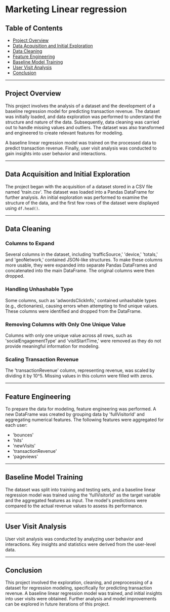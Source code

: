 # Marketing Linear regression

## Table of Contents
- [Project Overview](#project-overview)
- [Data Acquisition and Initial Exploration](#data-acquisition-and-initial-exploration)
- [Data Cleaning](#data-cleaning)
- [Feature Engineering](#feature-engineering)
- [Baseline Model Training](#baseline-model-training)
- [User Visit Analysis](#user-visit-analysis)
- [Conclusion](#conclusion)

---

## Project Overview

This project involves the analysis of a dataset and the development of a baseline regression model for predicting transaction revenue. The dataset was initially loaded, and data exploration was performed to understand the structure and nature of the data. Subsequently, data cleaning was carried out to handle missing values and outliers. The dataset was also transformed and engineered to create relevant features for modeling.

A baseline linear regression model was trained on the processed data to predict transaction revenue. Finally, user visit analysis was conducted to gain insights into user behavior and interactions.

---

## Data Acquisition and Initial Exploration

The project began with the acquisition of a dataset stored in a CSV file named 'train.csv'. The dataset was loaded into a Pandas DataFrame for further analysis. An initial exploration was performed to examine the structure of the data, and the first few rows of the dataset were displayed using `df.head()`.

---

## Data Cleaning

### Columns to Expand

Several columns in the dataset, including 'trafficSource,' 'device,' 'totals,' and 'geoNetwork,' contained JSON-like structures. To make these columns more usable, they were expanded into separate Pandas DataFrames and concatenated into the main DataFrame. The original columns were then dropped.

### Handling Unhashable Type

Some columns, such as 'adwordsClickInfo,' contained unhashable types (e.g., dictionaries), causing errors when attempting to find unique values. These columns were identified and dropped from the DataFrame.

### Removing Columns with Only One Unique Value

Columns with only one unique value across all rows, such as 'socialEngagementType' and 'visitStartTime,' were removed as they do not provide meaningful information for modeling.

### Scaling Transaction Revenue

The 'transactionRevenue' column, representing revenue, was scaled by dividing it by 10^5. Missing values in this column were filled with zeros.

---

## Feature Engineering

To prepare the data for modeling, feature engineering was performed. A new DataFrame was created by grouping data by 'fullVisitorId' and aggregating numerical features. The following features were aggregated for each user:
- 'bounces'
- 'hits'
- 'newVisits'
- 'transactionRevenue'
- 'pageviews'

---

## Baseline Model Training

The dataset was split into training and testing sets, and a baseline linear regression model was trained using the 'fullVisitorId' as the target variable and the aggregated features as input. The model's predictions were compared to the actual revenue values to assess its performance.

---

## User Visit Analysis

User visit analysis was conducted by analyzing user behavior and interactions. Key insights and statistics were derived from the user-level data.

---

## Conclusion

This project involved the exploration, cleaning, and preprocessing of a dataset for regression modeling, specifically for predicting transaction revenue. A baseline linear regression model was trained, and initial insights into user visits were obtained. Further analysis and model improvements can be explored in future iterations of this project.

